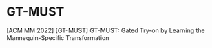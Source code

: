 # GT-MUST
[ACM MM 2022] [GT-MUST] GT-MUST: Gated Try-on by Learning the Mannequin-Specific Transformation
